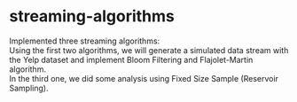 # streaming-algorithms
Implemented three streaming algorithms:
<br/>
Using the first two algorithms, we will generate a simulated data stream with the Yelp dataset and implement Bloom Filtering and 
Flajolet-Martin algorithm. 
<br/>
In the third one, we did some analysis using Fixed Size Sample (Reservoir Sampling).
